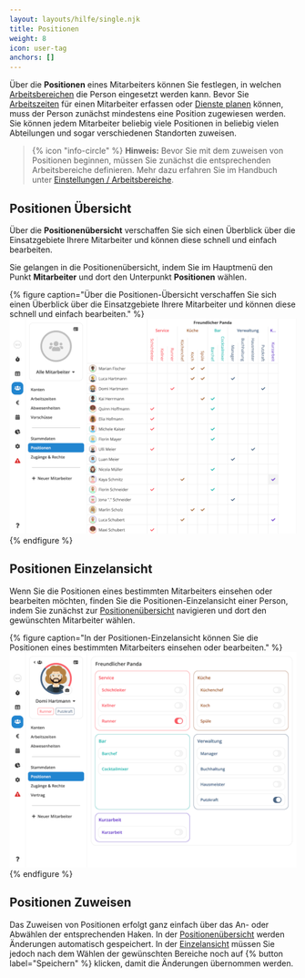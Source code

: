```yaml
---
layout: layouts/hilfe/single.njk
title: Positionen
weight: 8
icon: user-tag
anchors: []
---
```


Über die **Positionen** eines Mitarbeiters können Sie festlegen, in welchen
[Arbeitsbereichen](/hilfe/handbuch/einstellungen/arbeitsbereiche/) die Person eingesetzt werden kann. Bevor Sie
[Arbeitszeiten](/hilfe/handbuch/mitarbeiter/arbeitszeiten) für einen Mitarbeiter erfassen oder [Dienste
planen](/hilfe/handbuch/dienstplan/) können, muss der Person zunächst mindestens eine Position zugewiesen werden. Sie
können jedem Mitarbeiter beliebig viele Positionen in beliebig vielen Abteilungen und sogar verschiedenen Standorten
zuweisen.

> {% icon "info-circle" %} **Hinweis:** Bevor Sie mit dem zuweisen von Positionen beginnen, müssen Sie zunächst die
> entsprechenden Arbeitsbereiche definieren. Mehr dazu erfahren Sie im Handbuch unter [Einstellungen /
> Arbeitsbereiche](/hilfe/handbuch/einstellungen/arbeitsbereiche/).

## Positionen Übersicht

Über die **Positionenübersicht** verschaffen Sie sich einen Überblick über die Einsatzgebiete Ihrere Mitarbeiter und
können diese schnell und einfach bearbeiten.

Sie gelangen in die Positionenübersicht, indem Sie im Hauptmenü den Punkt **Mitarbeiter** und dort den Unterpunkt **Positionen** wählen.

{% figure caption="Über die Positionen-Übersicht verschaffen Sie sich einen Überblick über die Einsatzgebiete Ihrere Mitarbeiter und können diese schnell und einfach bearbeiten." %}
<img src="positionen-uebersicht.png" />
{% endfigure %}

## Positionen Einzelansicht

Wenn Sie die Positionen eines bestimmten Mitarbeiters einsehen oder bearbeiten möchten, finden Sie die
Positionen-Einzelansicht einer Person, indem Sie zunächst zur [Positionenübersicht](#positionen-übersicht)
navigieren und dort den gewünschten Mitarbeiter wählen.

{% figure caption="In der Positionen-Einzelansicht können Sie die Positionen eines bestimmten Mitarbeiters einsehen oder bearbeiten." %}
<img src="positionen-einzeln.png" />
{% endfigure %}

## Positionen Zuweisen

Das Zuweisen von Positionen erfolgt ganz einfach über das An- oder Abwählen der entsprechenden Haken. In der
[Positionenübersicht](#positionen-übersicht) werden Änderungen automatisch gespeichert. In der
[Einzelansicht](#positionen-einzelansicht) müssen Sie jedoch nach dem Wählen der gewünschten Bereiche noch auf {% button label="Speichern" %} klicken, damit die Änderungen übernommen werden.
